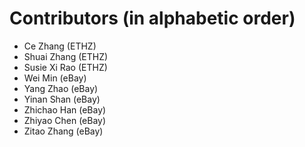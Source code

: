 # Contributors (in alphabetic order)

 - Ce Zhang (ETHZ)
 - Shuai Zhang (ETHZ)
 - Susie Xi Rao (ETHZ)
 - Wei Min (eBay)
 - Yang Zhao (eBay)
 - Yinan Shan (eBay)
 - Zhichao Han (eBay)
 - Zhiyao Chen (eBay)
 - Zitao Zhang (eBay)
